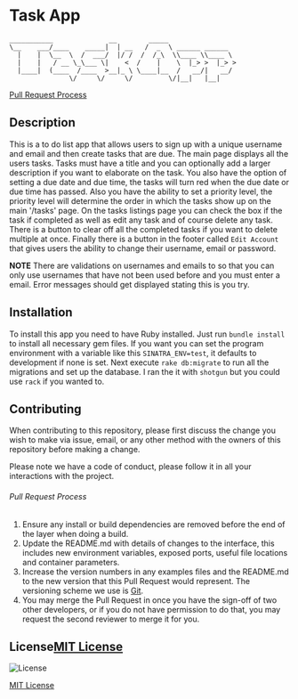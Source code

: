 
# Task App

```
___________              __        _____                 
\__    ___/____    _____|  | __   /  _  \ ______ ______  
  |    |  \__  \  /  ___/  |/ /  /  /_\  \\____ \\____ \
  |    |   / __ \_\___ \|    <  /    |    \  |_> >  |_> >
  |____|  (____  /____  >__|_ \ \____|__  /   __/|   __/
               \/     \/     \/         \/|__|   |__|    
```

[Pull Request Process](#Pull-Request-Process)

## Description
  This is a to do list app that allows users to sign up with a unique username and email and then create tasks that are due.  The main page displays all the users tasks.  Tasks must have a title and you can optionally add a larger description if you want to elaborate on the task.  You also have the option of setting a due date and due time, the tasks will turn red when the due date or due time has passed.  Also you have the ability to set a priority level, the priority level will determine the order in which the tasks show up on the main '/tasks' page.  On the tasks listings page you can check the box if the task if completed as well as edit any task and of course delete any task.  There is a button to clear off all the completed tasks if you want to delete multiple at once.  Finally there is a button in the footer called `Edit Account` that gives users the ability to change their username, email or password.  

  **NOTE**
  There are validations on usernames and emails to so that you can only use usernames that have not been used before and you must enter a email.  Error messages should get displayed stating this is you try.

## Installation
  To install this app you need to have Ruby installed.  Just run `bundle install` to install all necessary gem files.  If you want you can set the program environment with a variable like this `SINATRA_ENV=test`, it defaults to development if none is set.  Next execute `rake db:migrate` to run all the migrations and set up the database.  I ran the it with `shotgun` but you could use `rack` if you wanted to.

## Contributing

When contributing to this repository, please first discuss the change you wish to make via issue,
email, or any other method with the owners of this repository before making a change.

Please note we have a code of conduct, please follow it in all your interactions with the project.

###### Pull Request Process

1. Ensure any install or build dependencies are removed before the end of the layer when doing a
   build.
2. Update the README.md with details of changes to the interface, this includes new environment
   variables, exposed ports, useful file locations and container parameters.
3. Increase the version numbers in any examples files and the README.md to the new version that this
   Pull Request would represent. The versioning scheme we use is [Git](https://git-scm.com/).
4. You may merge the Pull Request in once you have the sign-off of two other developers, or if you
   do not have permission to do that, you may request the second reviewer to merge it for you.


## License[MIT License](http://opensource.org/licenses/mit-license.php)


  <img src="https://camo.githubusercontent.com/107590fac8cbd65071396bb4d04040f76cde5bde/687474703a2f2f696d672e736869656c64732e696f2f3a6c6963656e73652d6d69742d626c75652e7376673f7374796c653d666c61742d737175617265" alt="License" data-canonical-src="http://img.shields.io/:license-mit-blue.svg?style=flat-square" style="max-width:100%;">

  [MIT License](http://opensource.org/licenses/mit-license.php)
